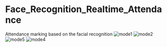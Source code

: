 # Face_Recognition_Realtime_Attendance
Attendance marking based on the facial recognition
![mode1](https://user-images.githubusercontent.com/59825357/235623762-6b1bc1d2-8b85-4f0e-a032-56626336884c.png)
![mode2](https://user-images.githubusercontent.com/59825357/235623789-3d660075-06b5-4ce0-8596-5c6901cb4bca.png)
![mode5](https://user-images.githubusercontent.com/59825357/235623818-084dc712-df64-4c8f-9d4c-b7fca9864193.png)
![mode4](https://user-images.githubusercontent.com/59825357/235623846-46e68eb7-925d-4247-8734-fa5445e87ead.png)
